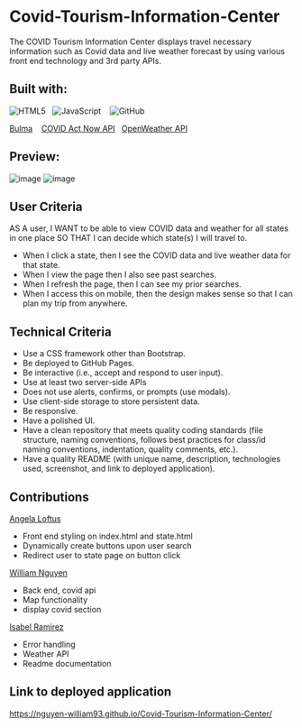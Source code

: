 # Covid-Tourism-Information-Center
The COVID Tourism Information Center displays travel necessary information such as Covid data and live weather forecast by using various front end technology and 3rd party APIs. 

## Built with: 
![HTML5](https://img.shields.io/badge/html5-%23E34F26.svg?style=for-the-badge&logo=html5&logoColor=white)&nbsp;&nbsp; ![JavaScript](https://img.shields.io/badge/javascript-%23323330.svg?style=for-the-badge&logo=javascript&logoColor=%23F7DF1E) &nbsp;&nbsp; ![GitHub](https://img.shields.io/badge/github-%23121011.svg?style=for-the-badge&logo=github&logoColor=white)&nbsp;&nbsp;

[Bulma](https://bulma.io/) &nbsp;&nbsp; [COVID Act Now API](https://apidocs.covidactnow.org/updates/)&nbsp;&nbsp; [OpenWeather API](https://openweathermap.org/api)&nbsp;&nbsp; 

## Preview:
![image](https://user-images.githubusercontent.com/86173119/134441790-60def2d8-11c8-4d72-9edc-ade7a51828d6.png)
![image](https://user-images.githubusercontent.com/86173119/134441578-785e4e75-ccbf-4602-a7e7-aeb77cfee68a.png)



## User Criteria
AS A user, I WANT to be able to view COVID data and weather for all states in one place SO THAT I can decide which state(s) I will travel to.
- When I click a state, then I see the COVID data and live weather data for that state.
- When I view the page then I also see past searches.
- When I refresh the page, then I can see my prior searches.
- When I access this on mobile, then the design makes sense so that I can plan my trip from anywhere.

## Technical Criteria
- Use a CSS framework other than Bootstrap.
- Be deployed to GitHub Pages.
- Be interactive (i.e., accept and respond to user input).
- Use at least two server-side APIs
- Does not use alerts, confirms, or prompts (use modals).
- Use client-side storage to store persistent data.
- Be responsive.
- Have a polished UI.
- Have a clean repository that meets quality coding standards (file structure, naming conventions, follows best practices for class/id naming conventions, indentation, quality     comments, etc.).
- Have a quality README (with unique name, description, technologies used, screenshot, and link to deployed application).



## Contributions

[Angela Loftus](https://github.com/AngelaLoftus)&nbsp;&nbsp;
- Front end styling on index.html and state.html
- Dynamically create buttons upon user search
- Redirect user to state page on button click 

[William Nguyen](https://github.com/nguyen-william93)&nbsp;&nbsp; 
- Back end, covid api 
- Map functionality
- display covid section

[Isabel Ramirez](https://github.com/izztnkr)&nbsp;&nbsp;
- Error handling
- Weather API
- Readme documentation


## Link to deployed application
https://nguyen-william93.github.io/Covid-Tourism-Information-Center/
